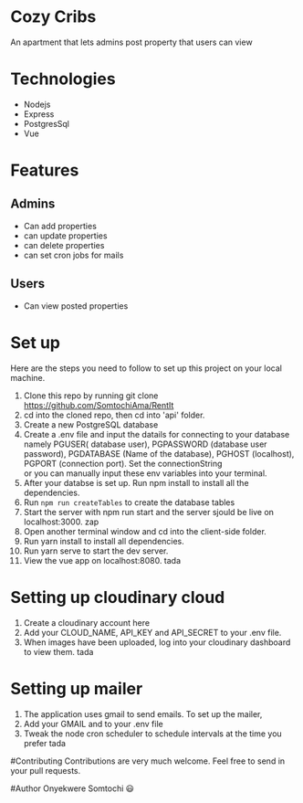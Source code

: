 # Cozy Cribs

An apartment that lets admins post property that users can view

# Technologies

* Nodejs
* Express
* PostgresSql
* Vue 

# Features

## Admins
* Can add properties
* can update properties
* can delete properties
* can set cron jobs for mails

## Users

* Can view posted properties

# Set up
Here are the steps you need to follow to set up this project on your local machine.

1. Clone this repo by running git clone https://github.com/SomtochiAma/RentIt
2. cd into the cloned repo, then cd into 'api' folder.
3. Create a new PostgreSQL database
4. Create a .env file and input the datails for connecting to your database namely PGUSER( database user), PGPASSWORD (database user password), PGDATABASE (Name of the database), PGHOST (localhost), PGPORT (connection port). Set the connectionString  
or you can manually input these env variables into your terminal.
5. After your databse is set up. Run npm install to install all the dependencies.
6. Run `npm run createTables` to create the database tables
7. Start the server with npm run start and the server sjould be live on localhost:3000. zap
8. Open another terminal window and cd into the client-side folder.
9. Run yarn install to install all dependencies.
10. Run yarn serve to start the dev server.
11. View the vue app on localhost:8080. tada


# Setting up cloudinary cloud
1. Create a cloudinary account here
2. Add your CLOUD_NAME, API_KEY and API_SECRET to your .env file.
3. When images have been uploaded, log into your cloudinary dashboard to view them. tada

# Setting up mailer
1. The application uses gmail to send emails. To set up the mailer,
2. Add your GMAIL and  to your .env file 
3. Tweak the node cron scheduler to schedule intervals at the time you prefer tada

#Contributing
Contributions are very much welcome. Feel free to send in your pull requests.

#Author
Onyekwere Somtochi :smiley: